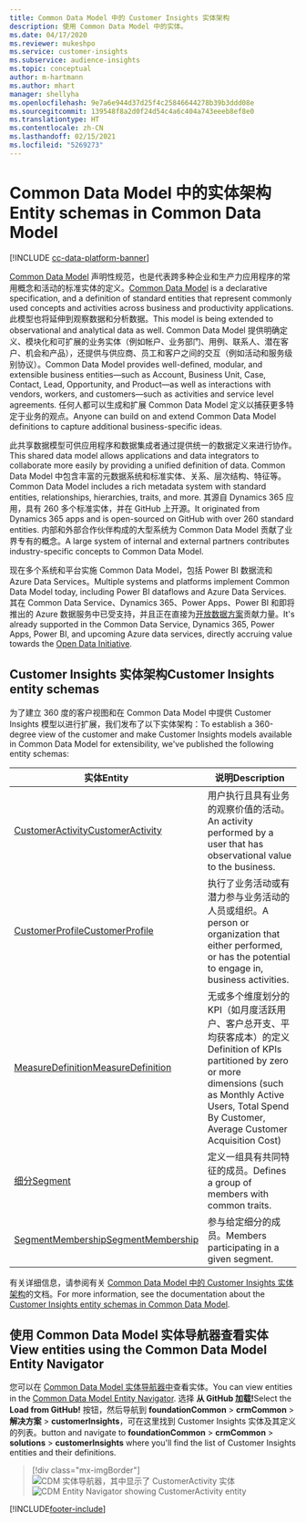 ```yaml
---
title: Common Data Model 中的 Customer Insights 实体架构
description: 使用 Common Data Model 中的实体。
ms.date: 04/17/2020
ms.reviewer: mukeshpo
ms.service: customer-insights
ms.subservice: audience-insights
ms.topic: conceptual
author: m-hartmann
ms.author: mhart
manager: shellyha
ms.openlocfilehash: 9e7a6e944d37d25f4c25846644278b39b3ddd08e
ms.sourcegitcommit: 139548f8a2d0f24d54c4a6c404a743eeeb8ef8e0
ms.translationtype: HT
ms.contentlocale: zh-CN
ms.lasthandoff: 02/15/2021
ms.locfileid: "5269273"
---
```

# <a name="entity-schemas-in-common-data-model"></a><span data-ttu-id="580b8-103">Common Data Model 中的实体架构</span><span class="sxs-lookup"><span data-stu-id="580b8-103">Entity schemas in Common Data Model</span></span>

[!INCLUDE [cc-data-platform-banner](../includes/cc-data-platform-banner.md)]

<span data-ttu-id="580b8-104">[Common Data Model](https://docs.microsoft.com/common-data-model/) 声明性规范，也是代表跨多种企业和生产力应用程序的常用概念和活动的标准实体的定义。</span><span class="sxs-lookup"><span data-stu-id="580b8-104">[Common Data Model](https://docs.microsoft.com/common-data-model/) is a declarative specification, and a definition of standard entities that represent commonly used concepts and activities across business and productivity applications.</span></span> <span data-ttu-id="580b8-105">此模型也将延伸到观察数据和分析数据。</span><span class="sxs-lookup"><span data-stu-id="580b8-105">This model is being extended to observational and analytical data as well.</span></span> <span data-ttu-id="580b8-106">Common Data Model 提供明确定义、模块化和可扩展的业务实体（例如帐户、业务部门、用例、联系人、潜在客户、机会和产品），还提供与供应商、员工和客户之间的交互（例如活动和服务级别协议）。</span><span class="sxs-lookup"><span data-stu-id="580b8-106">Common Data Model provides well-defined, modular, and extensible business entities—such as Account, Business Unit, Case, Contact, Lead, Opportunity, and Product—as well as interactions with vendors, workers, and customers—such as activities and service level agreements.</span></span> <span data-ttu-id="580b8-107">任何人都可以生成和扩展 Common Data Model 定义以捕获更多特定于业务的观点。</span><span class="sxs-lookup"><span data-stu-id="580b8-107">Anyone can build on and extend Common Data Model definitions to capture additional business-specific ideas.</span></span>

<span data-ttu-id="580b8-108">此共享数据模型可供应用程序和数据集成者通过提供统一的数据定义来进行协作。</span><span class="sxs-lookup"><span data-stu-id="580b8-108">This shared data model allows applications and data integrators to collaborate more easily by providing a unified definition of data.</span></span> <span data-ttu-id="580b8-109">Common Data Model 中包含丰富的元数据系统和标准实体、关系、层次结构、特征等。</span><span class="sxs-lookup"><span data-stu-id="580b8-109">Common Data Model includes a rich metadata system with standard entities, relationships, hierarchies, traits, and more.</span></span> <span data-ttu-id="580b8-110">其源自 Dynamics 365 应用，具有 260 多个标准实体，并在 GitHub 上开源。</span><span class="sxs-lookup"><span data-stu-id="580b8-110">It originated from Dynamics 365 apps and is open-sourced on GitHub with over 260 standard entities.</span></span> <span data-ttu-id="580b8-111">内部和外部合作伙伴构成的大型系统为 Common Data Model 贡献了业界专有的概念。</span><span class="sxs-lookup"><span data-stu-id="580b8-111">A large system of internal and external partners contributes industry-specific concepts to Common Data Model.</span></span>

<span data-ttu-id="580b8-112">现在多个系统和平台实施 Common Data Model，包括 Power BI 数据流和 Azure Data Services。</span><span class="sxs-lookup"><span data-stu-id="580b8-112">Multiple systems and platforms implement Common Data Model today, including Power BI dataflows and Azure Data Services.</span></span> <span data-ttu-id="580b8-113">其在 Common Data Service、Dynamics 365、Power Apps、Power BI 和即将推出的 Azure 数据服务中已受支持，并且正在直接为[开放数据方案](https://www.microsoft.com/open-data-initiative)贡献力量。</span><span class="sxs-lookup"><span data-stu-id="580b8-113">It's already supported in the Common Data Service, Dynamics 365, Power Apps, Power BI, and upcoming Azure data services, directly accruing value towards the [Open Data Initiative](https://www.microsoft.com/open-data-initiative).</span></span>

## <a name="customer-insights-entity-schemas"></a><span data-ttu-id="580b8-114">Customer Insights 实体架构</span><span class="sxs-lookup"><span data-stu-id="580b8-114">Customer Insights entity schemas</span></span>

<span data-ttu-id="580b8-115">为了建立 360 度的客户视图和在 Common Data Model 中提供 Customer Insights 模型以进行扩展，我们发布了以下实体架构：</span><span class="sxs-lookup"><span data-stu-id="580b8-115">To establish a 360-degree view of the customer and make Customer Insights models available in Common Data Model for extensibility, we've published the following entity schemas:</span></span>

| <span data-ttu-id="580b8-116">实体</span><span class="sxs-lookup"><span data-stu-id="580b8-116">Entity</span></span> | <span data-ttu-id="580b8-117">说明</span><span class="sxs-lookup"><span data-stu-id="580b8-117">Description</span></span> |
|---------|---------|
|[<span data-ttu-id="580b8-118">CustomerActivity</span><span class="sxs-lookup"><span data-stu-id="580b8-118">CustomerActivity</span></span>](https://docs.microsoft.com/common-data-model/schema/core/applicationcommon/foundationcommon/crmcommon/solutions/customerinsights/customeractivity) | <span data-ttu-id="580b8-119">用户执行且具有业务的观察价值的活动。</span><span class="sxs-lookup"><span data-stu-id="580b8-119">An activity performed by a user that has observational value to the business.</span></span> |
|[<span data-ttu-id="580b8-120">CustomerProfile</span><span class="sxs-lookup"><span data-stu-id="580b8-120">CustomerProfile</span></span>](https://docs.microsoft.com/common-data-model/schema/core/applicationcommon/foundationcommon/crmcommon/solutions/customerinsights/customerprofile) | <span data-ttu-id="580b8-121">执行了业务活动或有潜力参与业务活动的人员或组织。</span><span class="sxs-lookup"><span data-stu-id="580b8-121">A person or organization that either performed, or has the potential to engage in, business activities.</span></span> |
|[<span data-ttu-id="580b8-122">MeasureDefinition</span><span class="sxs-lookup"><span data-stu-id="580b8-122">MeasureDefinition</span></span>](https://docs.microsoft.com/common-data-model/schema/core/applicationcommon/foundationcommon/crmcommon/solutions/customerinsights/measuredefinition) | <span data-ttu-id="580b8-123">无或多个维度划分的 KPI（如月度活跃用户、客户总开支、平均获客成本）的定义</span><span class="sxs-lookup"><span data-stu-id="580b8-123">Definition of KPIs partitioned by zero or more dimensions (such as Monthly Active Users, Total Spend By Customer, Average Customer Acquisition Cost)</span></span> |
|[<span data-ttu-id="580b8-124">细分</span><span class="sxs-lookup"><span data-stu-id="580b8-124">Segment</span></span>](https://docs.microsoft.com/common-data-model/schema/core/applicationcommon/foundationcommon/crmcommon/solutions/customerinsights/segment) | <span data-ttu-id="580b8-125">定义一组具有共同特征的成员。</span><span class="sxs-lookup"><span data-stu-id="580b8-125">Defines a group of members with common traits.</span></span> |
|[<span data-ttu-id="580b8-126">SegmentMembership</span><span class="sxs-lookup"><span data-stu-id="580b8-126">SegmentMembership</span></span>](https://docs.microsoft.com/common-data-model/schema/core/applicationcommon/foundationcommon/crmcommon/solutions/customerinsights/segmentmembership) | <span data-ttu-id="580b8-127">参与给定细分的成员。</span><span class="sxs-lookup"><span data-stu-id="580b8-127">Members participating in a given segment.</span></span> |

<span data-ttu-id="580b8-128">有关详细信息，请参阅有关 [Common Data Model 中的 Customer Insights 实体架构](https://docs.microsoft.com/common-data-model/schema/core/applicationcommon/foundationcommon/crmcommon/solutions/customerinsights/overview)的文档。</span><span class="sxs-lookup"><span data-stu-id="580b8-128">For more information, see the documentation about the [Customer Insights entity schemas in Common Data Model](https://docs.microsoft.com/common-data-model/schema/core/applicationcommon/foundationcommon/crmcommon/solutions/customerinsights/overview).</span></span>

## <a name="view-entities-using-the-common-data-model-entity-navigator"></a><span data-ttu-id="580b8-129">使用 Common Data Model 实体导航器查看实体</span><span class="sxs-lookup"><span data-stu-id="580b8-129">View entities using the Common Data Model Entity Navigator</span></span>

<span data-ttu-id="580b8-130">您可以在 [Common Data Model 实体导航器中](https://microsoft.github.io/CDM/)查看实体。</span><span class="sxs-lookup"><span data-stu-id="580b8-130">You can view entities in the [Common Data Model Entity Navigator](https://microsoft.github.io/CDM/).</span></span> <span data-ttu-id="580b8-131">选择 **从 GitHub 加载!**</span><span class="sxs-lookup"><span data-stu-id="580b8-131">Select the **Load from GitHub!**</span></span> <span data-ttu-id="580b8-132">按钮，然后导航到 **foundationCommon** > **crmCommon** > **解决方案** > **customerInsights**，可在这里找到 Customer Insights 实体及其定义的列表。</span><span class="sxs-lookup"><span data-stu-id="580b8-132">button and navigate to **foundationCommon** > **crmCommon** > **solutions** > **customerInsights** where you'll find the list of Customer Insights entities and their definitions.</span></span>
> [!div class="mx-imgBorder"]
> <span data-ttu-id="580b8-133">![CDM 实体导航器，其中显示了 CustomerActivity 实体](media/CDM-entity-navigator.png "CDM 实体导航器，其中显示了 CustomerActivity 实体")</span><span class="sxs-lookup"><span data-stu-id="580b8-133">![CDM Entity Navigator showing CustomerActivity entity](media/CDM-entity-navigator.png "CDM Entity Navigator showing CustomerActivity entity")</span></span>


[!INCLUDE[footer-include](../includes/footer-banner.md)]